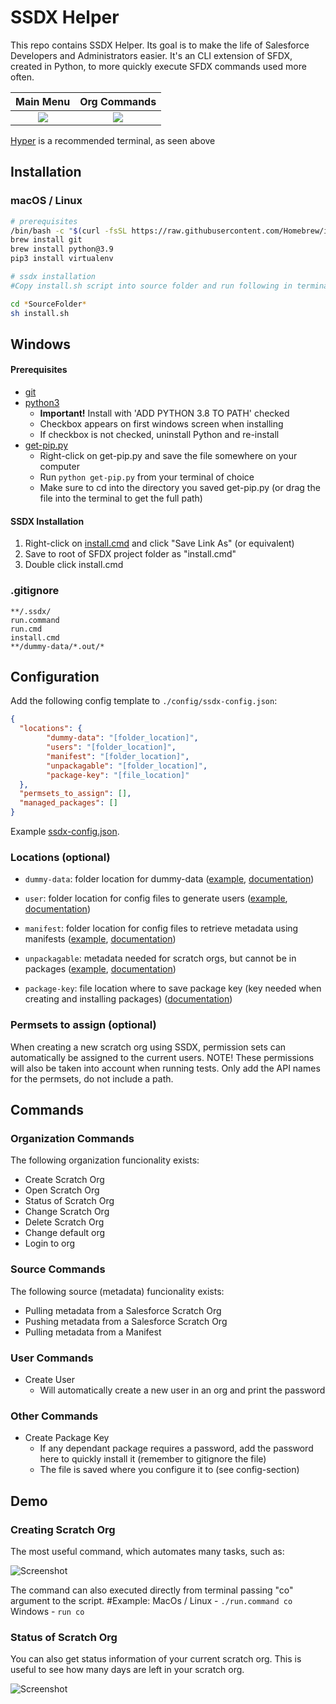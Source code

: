 # SSDX Helper

This repo contains SSDX Helper. Its goal is to make the life of Salesforce Developers and Administrators easier. It's an CLI extension of SFDX, created in Python, to more quickly execute SFDX commands used more often.

|     Main Menu      |   Org Commands    |
| :----------------: | :---------------: |
| ![](/img/main.png) | ![](/img/org.png) |

[Hyper](https://hyper.is) is a recommended terminal, as seen above

## Installation

### macOS / Linux

```bash
# prerequisites
/bin/bash -c "$(curl -fsSL https://raw.githubusercontent.com/Homebrew/install/master/install.sh)" # Homebrew is recommended for installing git and python quickly
brew install git
brew install python@3.9
pip3 install virtualenv

# ssdx installation
#Copy install.sh script into source folder and run following in terminal:

cd *SourceFolder*
sh install.sh
```

## Windows

#### Prerequisites

* [git](https://git-scm.com/download/win)
* [python3](https://www.python.org/ftp/python/3.8.0/python-3.8.0.exe)
  * **Important!** Install with 'ADD PYTHON 3.8 TO PATH' checked
  * Checkbox appears on first windows screen when installing
  * If checkbox is not checked, uninstall Python and re-install
* [get-pip.py](https://bootstrap.pypa.io/get-pip.py)
  * Right-click on get-pip.py and save the file somewhere on your computer
  * Run ```python get-pip.py``` from your terminal of choice
  * Make sure to cd into the directory you saved get-pip.py (or drag the file into the terminal to get the full path)

#### SSDX Installation

1. Right-click on
[install.cmd](https://raw.githubusercontent.com/navikt/ssdx/master/scripts/install.cmd) and click "Save Link As" (or equivalent)
2. Save to root of SFDX project folder as "install.cmd"
3. Double click install.cmd

### .gitignore

```text
**/.ssdx/
run.command
run.cmd
install.cmd
**/dummy-data/*.out/*
```

## Configuration

Add the following config template to ```./config/ssdx-config.json```:

``` json
{
  "locations": {
		"dummy-data": "[folder_location]",
		"users": "[folder_location]",
		"manifest": "[folder_location]",
		"unpackagable": "[folder_location]",
		"package-key": "[file_location]"
  },
  "permsets_to_assign": [],
  "managed_packages": []
}
```

Example [ssdx-config.json](https://github.com/navikt/crm-arbeidsgiver-base/blob/master/config/ssdx-config.json).

### Locations (optional)

* ```dummy-data```: folder location for dummy-data ([example](https://github.com/navikt/crm-arbeidsgiver-base/tree/master/dummy-data), [documentation](https://github.com/navikt/crm-arbeidsgiver-base/tree/master/dummy-data))

* ```user```: folder location for config files to generate users ([example](https://github.com/navikt/crm-arbeidsgiver-base/tree/master/config/users), [documentation](https://developer.salesforce.com/docs/atlas.en-us.sfdx_dev.meta/sfdx_dev/sfdx_dev_scratch_orgs_users_def_file.htm))

* ```manifest```: folder location for config files to retrieve metadata using manifests ([example](https://github.com/navikt/crm-arbeidsgiver-base/tree/master/config/manifest), [documentation](https://developer.salesforce.com/docs/atlas.en-us.api_meta.meta/api_meta/manifest_samples.htm))

* ```unpackagable```: metadata needed for scratch orgs, but cannot be in packages ([example](https://github.com/navikt/crm-arbeidsgiver-base/tree/master/config/unpackagable), [documentation](https://developer.salesforce.com/docs/metadata-coverage))

* ```package-key```: file location where to save package key (key needed when creating and installing packages) ([documentation](https://developer.salesforce.com/docs/atlas.en-us.sfdx_dev.meta/sfdx_dev/sfdx_dev_dev2gp_config_installkey.htm))

### Permsets to assign (optional)

When creating a new scratch org using SSDX, permission sets can automatically be assigned to the current users. NOTE! These permissions will also be taken into account when running tests. Only add the API names for the permsets, do not include a path.


## Commands

### Organization Commands

The following organization funcionality exists:

* Create Scratch Org
* Open Scratch Org
* Status of Scratch Org
* Change Scratch Org
* Delete Scratch Org
* Change default org
* Login to org

### Source Commands

The following source (metadata) funcionality exists:

* Pulling metadata from a Salesforce Scratch Org
* Pushing metadata from a Salesforce Scratch Org
* Pulling metadata from a Manifest

### User Commands

* Create User
	* Will automatically create a new user in an org and print the password

### Other Commands

* Create Package Key
	* If any dependant package requires a password, add the password here to quickly install it (remember to gitignore the file)
	* The file is saved where you configure it to (see config-section)

## Demo

### Creating Scratch Org

The most useful command, which automates many tasks, such as:

![Screenshot](/img/createScratchOrg.gif)

The command can also executed directly from terminal passing "co" argument to the script.
#Example:
MacOs / Linux - ```./run.command co```
Windows - ```run co```

### Status of Scratch Org

You can also get status information of your current scratch org. This is useful to see how many days are left in your scratch org.

![Screenshot](/img/status.png)
